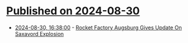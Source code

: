 # [Published on 2024-08-30](index.md)

* [2024-08-30, 16:38:00](https://soylentnews.org/article.pl?sid=24/08/29/1819231&from=rss) - [Rocket Factory Augsburg Gives Update On Saxavord Explosion](https://soylentnews.org/article.pl?sid=24/08/29/1819231&from=rss)
